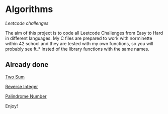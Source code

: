 # Algorithms
*Leetcode challenges*

The aim of this project is to code all Leetcode Challenges from Easy to Hard in different languages. My C files are prepared to work with norminette within 42 school and they are tested with my own functions, so you will probably see ft_* insted of the library functions with the same names.

## Already done

[Two Sum](./document.md/#two-sum)

[Reverse Integer](./document.md/#reverse-integer)

[Palindrome Number](./document.md/#palindrome-number)

Enjoy!
